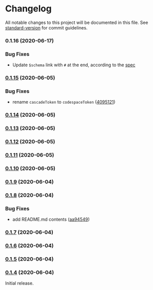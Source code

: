 # Changelog

All notable changes to this project will be documented in this file. See [standard-version](https://github.com/conventional-changelog/standard-version) for commit guidelines.

### 0.1.16 (2020-06-17)

### Bug Fixes

* Update `$schema` link with `#` at the end, according to the [spec](https://json-schema.org/understanding-json-schema/reference/schema.html)

### [0.1.15](https://devdiv.visualstudio.com///compare/v0.1.14...v0.1.15) (2020-06-05)

### Bug Fixes

* rename `cascadeToken` to `codespaceToken` ([4095121](https://devdiv.visualstudio.com///commit/40951215cc84da29bef7d4e252a9d160e93676be))

### [0.1.14](https://devdiv.visualstudio.com///compare/v0.1.13...v0.1.14) (2020-06-05)

### [0.1.13](https://devdiv.visualstudio.com///compare/v0.1.12...v0.1.13) (2020-06-05)

### [0.1.12](https://devdiv.visualstudio.com///compare/v0.1.11...v0.1.12) (2020-06-05)

### [0.1.11](https://devdiv.visualstudio.com///compare/v0.1.10...v0.1.11) (2020-06-05)

### [0.1.10](https://devdiv.visualstudio.com///compare/v0.1.9...v0.1.10) (2020-06-05)

### [0.1.9](https://devdiv.visualstudio.com///compare/v0.1.8...v0.1.9) (2020-06-04)

### [0.1.8](https://devdiv.visualstudio.com///compare/v0.1.7...v0.1.8) (2020-06-04)


### Bug Fixes

* add README.md contents ([aa94549](https://devdiv.visualstudio.com///commit/aa94549812746628dc4a44949b4136d76755015a))

### [0.1.7](https://devdiv.visualstudio.com///compare/v0.1.6...v0.1.7) (2020-06-04)

### [0.1.6](https://devdiv.visualstudio.com///compare/v0.1.5...v0.1.6) (2020-06-04)

### [0.1.5](https://devdiv.visualstudio.com///compare/v0.1.4...v0.1.5) (2020-06-04)

### [0.1.4](https://devdiv.visualstudio.com///compare/v0.1.2...v0.1.4) (2020-06-04)

Initial release.